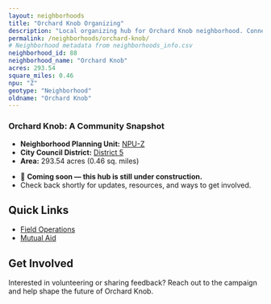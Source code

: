 ```yaml
---
layout: neighborhoods
title: "Orchard Knob Organizing"
description: "Local organizing hub for Orchard Knob neighborhood. Connect with field operations, mutual aid, and community organizing efforts."
permalink: /neighborhoods/orchard-knob/
# Neighborhood metadata from neighborhoods_info.csv
neighborhood_id: 88
neighborhood_name: "Orchard Knob"
acres: 293.54
square_miles: 0.46
npu: "Z"
geotype: "Neighborhood"
oldname: "Orchard Knob"
---
```


### **Orchard Knob: A Community Snapshot**

  * **Neighborhood Planning Unit:** [NPU-Z](https://www.atlantaga.gov/government/departments/city-planning/neighborhood-planning-units/neighborhood-and-npu-contacts)
  * **City Council District:** [District 5](https://citycouncil.atlantaga.gov/council-members)
  * **Area:** 293.54 acres (0.46 sq. miles)

- 🚧 **Coming soon — this hub is still under construction.**
- Check back shortly for updates, resources, and ways to get involved.

## Quick Links

- [Field Operations](./field-ops/)
- [Mutual Aid](./mutual-aid/)

## Get Involved

Interested in volunteering or sharing feedback? Reach out to the campaign and help shape the future of Orchard Knob.
